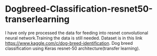 # Dogbreed-Classification-resnet50-transerlearning
I have only pre processed the data for feeding into resnet convolutional neural network.Training the data is still needed.
Dataset is in this link https://www.kaggle.com/c/dog-breed-identification.
Dog breed classification using Keras  resnet-50 architecture(transfer learning).

